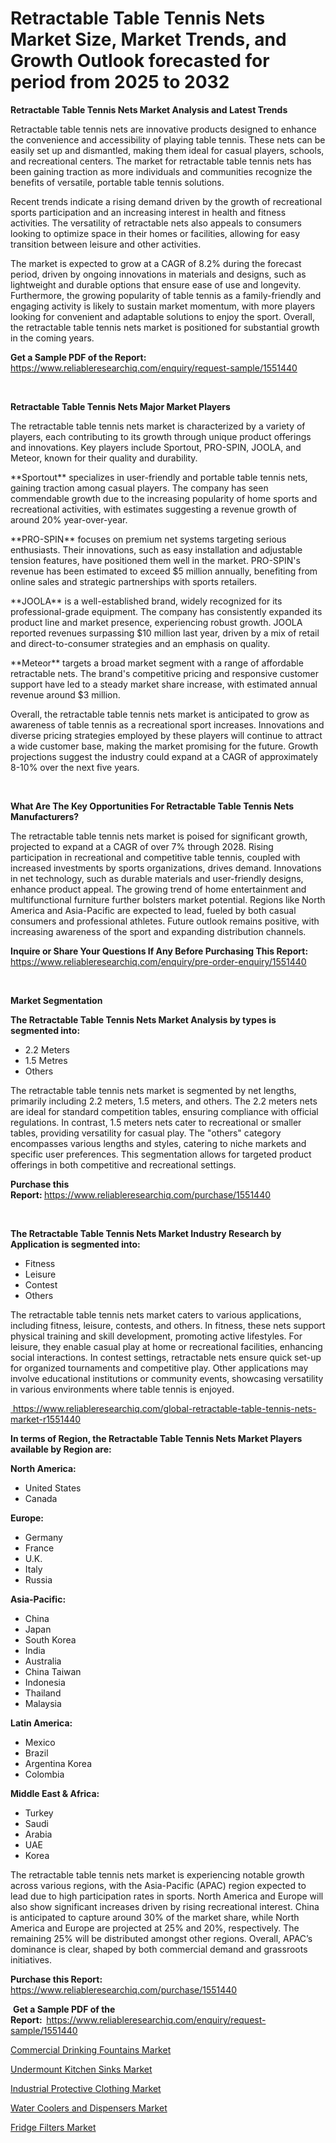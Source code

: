 <p><h1>Retractable Table Tennis Nets Market Size, Market Trends, and Growth Outlook forecasted for period from 2025 to 2032</h1></p><p><strong>Retractable Table Tennis Nets Market Analysis and Latest Trends</strong></p>
<p><p>Retractable table tennis nets are innovative products designed to enhance the convenience and accessibility of playing table tennis. These nets can be easily set up and dismantled, making them ideal for casual players, schools, and recreational centers. The market for retractable table tennis nets has been gaining traction as more individuals and communities recognize the benefits of versatile, portable table tennis solutions. </p><p>Recent trends indicate a rising demand driven by the growth of recreational sports participation and an increasing interest in health and fitness activities. The versatility of retractable nets also appeals to consumers looking to optimize space in their homes or facilities, allowing for easy transition between leisure and other activities. </p><p>The market is expected to grow at a CAGR of 8.2% during the forecast period, driven by ongoing innovations in materials and designs, such as lightweight and durable options that ensure ease of use and longevity. Furthermore, the growing popularity of table tennis as a family-friendly and engaging activity is likely to sustain market momentum, with more players looking for convenient and adaptable solutions to enjoy the sport. Overall, the retractable table tennis nets market is positioned for substantial growth in the coming years.</p></p>
<p><strong>Get a Sample PDF of the Report:&nbsp;</strong> <a href="https://www.reliableresearchiq.com/enquiry/request-sample/1551440?utm_campaign=104&utm_medium=2&utm_source=Github&utm_content=ia&utm_term=04042025&utm_id=retractable-table-tennis-nets">https://www.reliableresearchiq.com/enquiry/request-sample/1551440</a></p>
<p>&nbsp;</p>
<p><strong>Retractable Table Tennis Nets Major Market Players</strong></p>
<p><p>The retractable table tennis nets market is characterized by a variety of players, each contributing to its growth through unique product offerings and innovations. Key players include Sportout, PRO-SPIN, JOOLA, and Meteor, known for their quality and durability. </p><p>**Sportout** specializes in user-friendly and portable table tennis nets, gaining traction among casual players. The company has seen commendable growth due to the increasing popularity of home sports and recreational activities, with estimates suggesting a revenue growth of around 20% year-over-year.</p><p>**PRO-SPIN** focuses on premium net systems targeting serious enthusiasts. Their innovations, such as easy installation and adjustable tension features, have positioned them well in the market. PRO-SPIN's revenue has been estimated to exceed $5 million annually, benefiting from online sales and strategic partnerships with sports retailers.</p><p>**JOOLA** is a well-established brand, widely recognized for its professional-grade equipment. The company has consistently expanded its product line and market presence, experiencing robust growth. JOOLA reported revenues surpassing $10 million last year, driven by a mix of retail and direct-to-consumer strategies and an emphasis on quality.</p><p>**Meteor** targets a broad market segment with a range of affordable retractable nets. The brand's competitive pricing and responsive customer support have led to a steady market share increase, with estimated annual revenue around $3 million.</p><p>Overall, the retractable table tennis nets market is anticipated to grow as awareness of table tennis as a recreational sport increases. Innovations and diverse pricing strategies employed by these players will continue to attract a wide customer base, making the market promising for the future. Growth projections suggest the industry could expand at a CAGR of approximately 8-10% over the next five years.</p></p>
<p>&nbsp;</p>
<p><strong>What Are The Key Opportunities For Retractable Table Tennis Nets Manufacturers?</strong></p>
<p><p>The retractable table tennis nets market is poised for significant growth, projected to expand at a CAGR of over 7% through 2028. Rising participation in recreational and competitive table tennis, coupled with increased investments by sports organizations, drives demand. Innovations in net technology, such as durable materials and user-friendly designs, enhance product appeal. The growing trend of home entertainment and multifunctional furniture further bolsters market potential. Regions like North America and Asia-Pacific are expected to lead, fueled by both casual consumers and professional athletes. Future outlook remains positive, with increasing awareness of the sport and expanding distribution channels.</p></p>
<p><strong>Inquire or Share Your Questions If Any Before Purchasing This Report:</strong> <a href="https://www.reliableresearchiq.com/enquiry/pre-order-enquiry/1551440?utm_campaign=104&utm_medium=2&utm_source=Github&utm_content=ia&utm_term=04042025&utm_id=retractable-table-tennis-nets">https://www.reliableresearchiq.com/enquiry/pre-order-enquiry/1551440</a></p>
<p>&nbsp;</p>
<p><strong>Market Segmentation</strong></p>
<p><strong>The Retractable Table Tennis Nets Market Analysis by types is segmented into:</strong></p>
<p><ul><li>2.2 Meters</li><li>1.5 Metres</li><li>Others</li></ul></p>
<p><p>The retractable table tennis nets market is segmented by net lengths, primarily including 2.2 meters, 1.5 meters, and others. The 2.2 meters nets are ideal for standard competition tables, ensuring compliance with official regulations. In contrast, 1.5 meters nets cater to recreational or smaller tables, providing versatility for casual play. The "others" category encompasses various lengths and styles, catering to niche markets and specific user preferences. This segmentation allows for targeted product offerings in both competitive and recreational settings.</p></p>
<p><strong>Purchase this Report:&nbsp;</strong><a href="https://www.reliableresearchiq.com/purchase/1551440?utm_campaign=104&utm_medium=2&utm_source=Github&utm_content=ia&utm_term=04042025&utm_id=retractable-table-tennis-nets">https://www.reliableresearchiq.com/purchase/1551440</a></p>
<p>&nbsp;</p>
<p><strong>The Retractable Table Tennis Nets Market Industry Research by Application is segmented into:</strong></p>
<p><ul><li>Fitness</li><li>Leisure</li><li>Contest</li><li>Others</li></ul></p>
<p><p>The retractable table tennis nets market caters to various applications, including fitness, leisure, contests, and others. In fitness, these nets support physical training and skill development, promoting active lifestyles. For leisure, they enable casual play at home or recreational facilities, enhancing social interactions. In contest settings, retractable nets ensure quick set-up for organized tournaments and competitive play. Other applications may involve educational institutions or community events, showcasing versatility in various environments where table tennis is enjoyed.</p></p>
<p><a href="https://www.reliableresearchiq.com/global-retractable-table-tennis-nets-market-r1551440?utm_campaign=104&utm_medium=2&utm_source=Github&utm_content=ia&utm_term=04042025&utm_id=retractable-table-tennis-nets">&nbsp;https://www.reliableresearchiq.com/global-retractable-table-tennis-nets-market-r1551440</a></p>
<p><strong>In terms of Region, the Retractable Table Tennis Nets Market Players available by Region are:</strong></p>
<p>
    <p> <strong> North America: </strong>
        <ul>
            <li>United States</li>
            <li>Canada</li>
        </ul>
        </p> 
    <p> <strong> Europe: </strong>
        <ul>
            <li>Germany</li>
            <li>France</li>
            <li>U.K.</li>
            <li>Italy</li>
            <li>Russia</li>
        </ul>
        </p> 
    <p> <strong> Asia-Pacific: </strong>
        <ul>
            <li>China</li>
            <li>Japan</li>
            <li>South Korea</li>
            <li>India</li>
            <li>Australia</li>
            <li>China Taiwan</li>
            <li>Indonesia</li>
            <li>Thailand</li>
            <li>Malaysia</li>
        </ul>
        </p> 
    <p> <strong> Latin America: </strong>
        <ul>
            <li>Mexico</li>
            <li>Brazil</li>
            <li>Argentina Korea</li>
            <li>Colombia</li>
        </ul>
        </p> 
    <p> <strong> Middle East & Africa: </strong>
        <ul>
            <li>Turkey</li>
            <li>Saudi</li>
            <li>Arabia</li>
            <li>UAE</li>
            <li>Korea</li>
        </ul>
    </p>
    </p>
<p><p>The retractable table tennis nets market is experiencing notable growth across various regions, with the Asia-Pacific (APAC) region expected to lead due to high participation rates in sports. North America and Europe will also show significant increases driven by rising recreational interest. China is anticipated to capture around 30% of the market share, while North America and Europe are projected at 25% and 20%, respectively. The remaining 25% will be distributed amongst other regions. Overall, APAC’s dominance is clear, shaped by both commercial demand and grassroots initiatives.</p></p>
<p><strong>Purchase this Report: </strong><a href="https://www.reliableresearchiq.com/purchase/1551440?utm_campaign=104&utm_medium=2&utm_source=Github&utm_content=ia&utm_term=04042025&utm_id=retractable-table-tennis-nets">https://www.reliableresearchiq.com/purchase/1551440</a></p>
<p>&nbsp;<strong>Get a Sample PDF of the Report:&nbsp;&nbsp;</strong><a href="https://www.reliableresearchiq.com/enquiry/request-sample/1551440?utm_campaign=104&utm_medium=2&utm_source=Github&utm_content=ia&utm_term=04042025&utm_id=retractable-table-tennis-nets">https://www.reliableresearchiq.com/enquiry/request-sample/1551440</a></p>
<p><strong></strong></p>
<p><p><a href="https://github.com/cavushjla/Market-Research-Report-List-1/blob/main/commercial-drinking-fountains-market.md?utm_campaign=104&utm_medium=2&utm_source=Github&utm_content=ia&utm_term=04042025&utm_id=retractable-table-tennis-nets">Commercial Drinking Fountains Market</a></p><p><a href="https://github.com/kleyderoomes/Market-Research-Report-List-1/blob/main/undermount-kitchen-sinks-market.md?utm_campaign=104&utm_medium=2&utm_source=Github&utm_content=ia&utm_term=04042025&utm_id=retractable-table-tennis-nets">Undermount Kitchen Sinks Market</a></p><p><a href="https://github.com/alrogikrosa/Market-Research-Report-List-1/blob/main/industrial-protective-clothing-market.md?utm_campaign=104&utm_medium=2&utm_source=Github&utm_content=ia&utm_term=04042025&utm_id=retractable-table-tennis-nets">Industrial Protective Clothing Market</a></p><p><a href="https://github.com/evraltandre36/Market-Research-Report-List-1/blob/main/water-coolers-and-dispensers-market.md?utm_campaign=104&utm_medium=2&utm_source=Github&utm_content=ia&utm_term=04042025&utm_id=retractable-table-tennis-nets">Water Coolers and Dispensers Market</a></p><p><a href="https://github.com/coricnzati/Market-Research-Report-List-1/blob/main/fridge-filters-market.md?utm_campaign=104&utm_medium=2&utm_source=Github&utm_content=ia&utm_term=04042025&utm_id=retractable-table-tennis-nets">Fridge Filters Market</a></p></p>